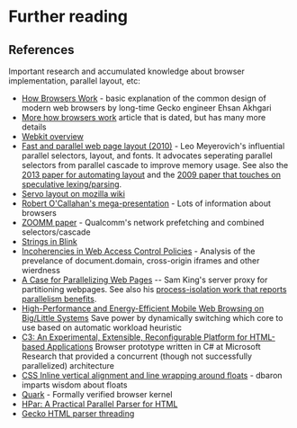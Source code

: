 <!-- TODO: needs copyediting -->

# Further reading

## References

Important research and accumulated knowledge about browser implementation, parallel layout, etc:

* [How Browsers Work](http://ehsan.github.io/how-browsers-work/#1) - basic explanation of the common design of modern web browsers by long-time Gecko engineer Ehsan Akhgari
* [More how browsers work](http://taligarsiel.com/Projects/howbrowserswork1.htm) article that is dated, but has many more details
* [Webkit overview](http://www.webkit.org/coding/technical-articles.html)
* [Fast and parallel web page layout (2010)](http://www.eecs.berkeley.edu/~lmeyerov/projects/pbrowser/pubfiles/paper.pdf) - Leo Meyerovich's influential parallel selectors, layout, and fonts.
  It advocates seperating parallel selectors from parallel cascade to improve memory usage.
  See also the [2013 paper for automating layout](http://eecs.berkeley.edu/~lmeyerov/projects/pbrowser/pubfiles/synthesizer2012.pdf) and the [2009 paper that touches on speculative lexing/parsing](http://www.eecs.berkeley.edu/~lmeyerov/projects/pbrowser/hotpar09/paper.pdf).
* [Servo layout on mozilla wiki](https://wiki.mozilla.org/Servo/StyleUpdateOnDOMChange)
* [Robert O'Callahan's mega-presentation](http://robert.ocallahan.org/2012/04/korea.html) - Lots of information about browsers
* [ZOOMM paper](http://dl.acm.org/citation.cfm?id=2442543) - Qualcomm's network prefetching and combined selectors/cascade
* [Strings in Blink](https://docs.google.com/document/d/1kOCUlJdh2WJMJGDf-WoEQhmnjKLaOYRbiHz5TiGJl14/edit#heading=h.6w5vu5wppuew)
* [Incoherencies in Web Access Control Policies](http://research.microsoft.com/en-us/um/people/helenw/papers/incoherencyAndWebAnalyzer.pdf) - Analysis of the prevelance of document.domain, cross-origin iframes and other wierdness
* [A Case for Parallelizing Web Pages](http://www.cs.uiuc.edu/homes/kingst/Research_files/mai12.pdf) -- Sam King's server proxy for partitioning webpages.
  See also his [process-isolation work that reports parallelism benefits](http://www.cs.uiuc.edu/homes/kingst/Research_files/tang10_1.pdf).
* [High-Performance and Energy-Efficient Mobile Web Browsing on Big/Little Systems](https://webspace.utexas.edu/yz4422/hpca13.pdf) Save power by dynamically switching which core to use based on automatic workload heuristic
* [C3: An Experimental, Extensible, Reconfigurable Platform for HTML-based Applications](http://research.microsoft.com/apps/pubs/default.aspx?id=150010) Browser prototype written in C# at Microsoft Research that provided a concurrent (though not successfully parallelized) architecture
* [CSS Inline vertical alignment and line wrapping around floats](https://github.com/dbaron/inlines-and-floats) - dbaron imparts wisdom about floats
* [Quark](http://goto.ucsd.edu/quark/) - Formally verified browser kernel
* [HPar: A Practical Parallel Parser for HTML](http://www.cs.ucr.edu/~zhijia/papers/taco13.pdf)
* [Gecko HTML parser threading](https://developer.mozilla.org/en-US/docs/Mozilla/Gecko/HTML_parser_threading)
